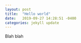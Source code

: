 ```yaml
---
layout: post
title:  "Hello world"
date:   2019-09-27 14:28:51 -0400
categories: jekyll update
---
```


Blah blah

